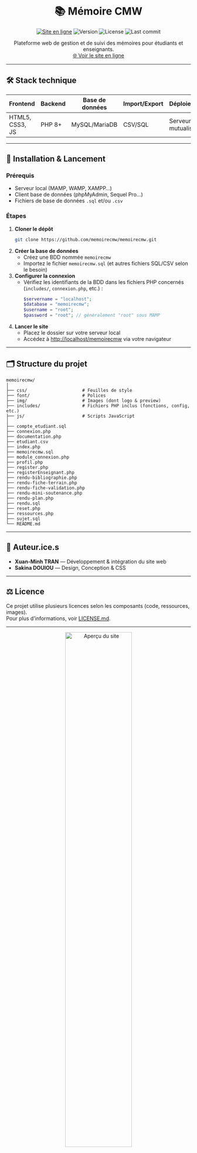
<h1 align="center">📚 Mémoire CMW</h1>

<p align="center">
  <a href="https://memoire.mastercmw.com/"><img src="https://img.shields.io/badge/Site%20en%20ligne-mastercmw.com-000?logo=google-chrome&logoColor=white" alt="Site en ligne"></a>
  <img src="https://img.shields.io/github/package-json/v/memoirecmw/memoirecmw?color=blue&label=version" alt="Version">
  <img src="https://img.shields.io/github/license/memoirecmw/memoirecmw?color=green" alt="License">
  <img src="https://img.shields.io/github/last-commit/memoirecmw/memoirecmw?color=orange" alt="Last commit">
</p>

<p align="center">
  Plateforme web de gestion et de suivi des mémoires pour étudiants et enseignants.<br>
  <a href="https://memoire.mastercmw.com/">🌐 Voir le site en ligne</a>
</p>

---

## 🛠️ Stack technique

| Frontend         | Backend | Base de données | Import/Export | Déploiement      |
|------------------|---------|-----------------|--------------|------------------|
| HTML5, CSS3, JS  | PHP 8+  | MySQL/MariaDB   | CSV/SQL      | Serveur mutualisé|

---

## 🚀 Installation & Lancement

### Prérequis

- Serveur local (MAMP, WAMP, XAMPP…)
- Client base de données (phpMyAdmin, Sequel Pro…)
- Fichiers de base de données `.sql` et/ou `.csv`

### Étapes

1. **Cloner le dépôt**
   ```bash
   git clone https://github.com/memoirecmw/memoirecmw.git
   ```
2. **Créer la base de données**
   - Créez une BDD nommée `memoirecmw`
   - Importez le fichier `memoirecmw.sql` (et autres fichiers SQL/CSV selon le besoin)
3. **Configurer la connexion**
   - Vérifiez les identifiants de la BDD dans les fichiers PHP concernés (`includes/`, `connexion.php`, etc.) :
     ```php
     $servername = "localhost";
     $database = "memoirecmw";
     $username = "root";
     $password = "root"; // généralement "root" sous MAMP
     ```
4. **Lancer le site**
   - Placez le dossier sur votre serveur local
   - Accédez à [http://localhost/memoirecmw](http://localhost/memoirecmw) via votre navigateur

---

## 🗂️ Structure du projet

```
memoirecmw/
│
├── css/                     # Feuilles de style
├── font/                    # Polices
├── img/                     # Images (dont logo & preview)
├── includes/                # Fichiers PHP inclus (fonctions, config, etc.)
├── js/                      # Scripts JavaScript
│
├── compte_etudiant.sql
├── connexion.php
├── documentation.php
├── etudiant.csv
├── index.php
├── memoirecmw.sql
├── module_connexion.php
├── profil.php
├── register.php
├── registerEnseignant.php
├── rendu-bibliographie.php
├── rendu-fiche-terrain.php
├── rendu-fiche-validation.php
├── rendu-mini-soutenance.php
├── rendu-plan.php
├── rendu.sql
├── reset.php
├── ressources.php
├── sujet.sql
└── README.md
```

---

## 👤 Auteur.ice.s

- **Xuan-Minh TRAN** — Développement & intégration du site web
- **Sakina DOUIOU** — Design, Conception & CSS


---

## ⚖️ Licence

Ce projet utilise plusieurs licences selon les composants (code, ressources, images).  
Pour plus d’informations, voir [LICENSE.md](https://github.com/memoirecmw/memoirecmw-projet/blob/main/LICENCE.md).

---

<p align="center">
  <img src="img/preview.png" alt="Aperçu du site" width="60%"/>
</p>

---

N’hésite pas à contribuer, signaler un bug ou proposer des idées d’amélioration !  
Pour toute question, contacte-moi sur GitHub.

---
